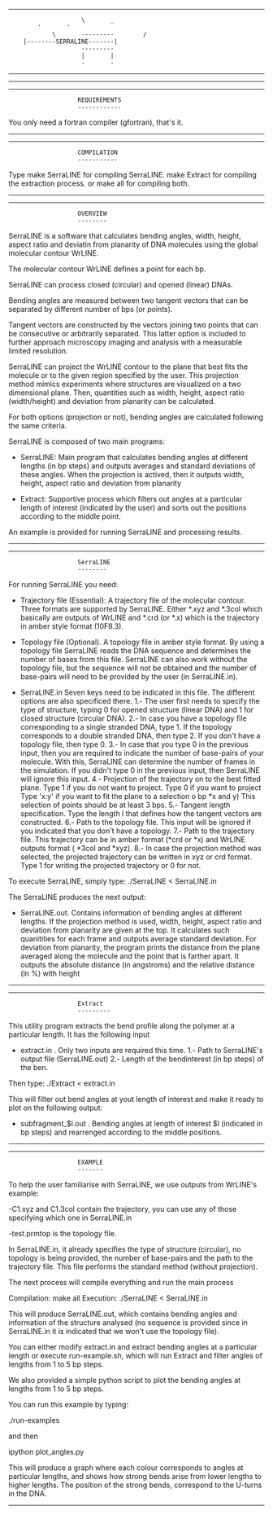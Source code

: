 ___________________________________________________________________
                        \       _
			'       '
                \       ---------        /
		|--------SERRALINE-------|
                        ---------
                        |       |
                        -       -
___________________________________________________________________
___________________________________________________________________




___________________________________________________________________
                       REQUIREMENTS
                       ------------

You only need a fortran compiler (gfortran), that's it.

___________________________________________________________________




___________________________________________________________________
                       COMPILATION
                       -----------

Type make SerraLINE for compiling SerraLINE.
     make Extract for compiling the extraction process.
     or make all for compiling both.
___________________________________________________________________




___________________________________________________________________
                       OVERVIEW
                       --------

SerraLINE is a software that calculates bending angles, width, height,
aspect ratio and deviatin from planarity of DNA molecules using the 
global molecular contour WrLINE. 

The molecular contour WrLINE defines a point for each bp.

SerraLINE can process closed (circular) and opened (linear) DNAs.

Bending angles are measured between two tangent vectors that can be separated 
by different number of bps (or points).

Tangent vectors are constructed by the vectors joining two points that 
can be consecutive or arbitrarily separated.
This latter option is included to further approach microscopy imaging and 
analysis with a measurable limited resolution. 

SerraLINE can project the WrLINE contour to the plane that best fits the 
molecule or to the given region specified by the user.
This projection method mimics experiments where structures are 
visualized on a two dimensional plane.
Then, quantities such as width, height, aspect ratio (width/height)
and deviation from planarity can be calculated.

For both options (projection or not), bending angles are calculated 
following the same criteria.

SerraLINE is composed of two main programs:

  - SerraLINE: Main program that calculates bending angles at 
               different lengths (in bp steps) and outputs 
               averages and standard deviations of these angles.
               When the projection is actived, then it outputs 
               width, height, aspect ratio and deviation from 
               planarity
               

  - Extract: Supportive process which filters out angles at a 
             particular length of interest (indicated by the user) 
             and sorts out the positions according to the 
             middle point.
           
An example is provided for running SerraLINE and processing 
results.

___________________________________________________________________




__________________________________________________________________
                       SerraLINE
                       --------

For running SerraLINE you need:


  - Trajectory file (Essential): 
    A trajectory file of the molecular contour. 
    Three formats are supported by SerraLINE. Either *.xyz and 
    *.3col which basically are outputs of WrLINE and *.crd (or *.x) 
    which is the trajectory in amber style format (10F8.3). 


  - Topology file (Optional).
    A topology file in amber style format. By using a topology
    file SerraLINE reads the DNA sequence and determines the number 
    of bases from this file.
    SerraLINE can also work without the topology file, but the 
    sequence will not be obtained and the number of base-pairs will
    need to be provided by the user (in SerraLINE.in).

  - SerraLINE.in 
    Seven keys need to be indicated in this file. 
    The different options are also specificed there.
    1.- The user first needs to specify the type of structure, 
        typing 0 for opened structure (linear DNA) and 1 for
        closed structure (circular DNA).
    2.- In case you have a topology file corresponding to 
        a single stranded DNA, type 1.
        If the topology corresponds to a double stranded DNA, then type
        2. 
        If you don't have a topology file, then type 0.
    3.- In case that you type 0 in the previous input, then 
        you are required to indicate the number of base-pairs
        of your molecule. With this, SerraLINE can determine
        the number of frames in the simulation. 
        If you didn't type 0 in the previous input, 
        then SerraLINE will ignore this input.
    4.- Projection of the trajectory on to the best fitted plane. 
        Type 1 if you do not want to project.
        Type 0 if you want to project
        Type 'x:y' if you want to fit the plane to a selection o bp *x and y) 
        This selection of points should be at least 3 bps.
    5.- Tangent length specification. Type the length l that
        defines how the tangent vectors are constructed.
    6.- Path to the topology file. This input will be ignored if
        you indicated that you don't have a topology.
    7.- Path to the trajectory file. This trajectory can be in
        amber format (*crd or *x) and WrLINE outputs format
        ( *3col and *xyz).
    8.- In case the projection method was selected, the projected
        trajectory can be written in xyz or crd format. Type 1
        for writing the projected trajectory or 0 for not.

To execute SerraLINE, simply type: 
./SerraLINE < SerraLINE.in

The SerraLINE produces the next output:

  - SerraLINE.out.
    Contains information of bending angles at different lengths.
    If the projection method is used, width, height, aspect ratio 
    and deviation from planarity are given at the top.
    It calculates such quanitities for each frame and outputs average 
    standard deviation.
    For deviation from planarity, the program prints the distance 
    from the plane averaged along the molecule and the point that 
    is farther apart. It outputs the absolute distance (in angstroms)
    and the relative distance (in %) with height

___________________________________________________________________



___________________________________________________________________
                       Extract
                       ---------

This utility program extracts the bend profile along the polymer 
at a particular length. It has the following input

  - extract.in .
    Only two inputs are required this time.
    1.- Path to SerraLINE's output file (SerraLINE.out)
    2.- Length of the bendinterest (in bp steps) of the ben.


Then type: 
./Extract < extract.in

This will filter out bend angles at yout length of interest and make it ready to plot 
on the following output:

  - subfragment_$l.out .
    Bending angles at length of interest $l (indicated in bp steps)
    and rearrenged according to the middle positions.

___________________________________________________________________




___________________________________________________________________
                       EXAMPLE
                       -------

To help the user familiarise with SerraLINE, we use outputs from 
WrLINE's example:

 -C1.xyz and C1.3col contain the trajectory, you can use any of 
  those specifying which one in SerraLINE.in

 -test.prmtop is the topology file.

In SerraLINE.in, it already specifies the type of structure (circular),
no topology is being provided, the number of base-pairs and the
path to the trajectory file. This file performs the standard method 
(without projection).

The next process will compile everything and run the main process

Compilation: make all 
Execution: ./SerraLINE < SerraLINE.in

This will produce SerraLINE.out, which contains bending angles
and information of the structure analysed (no sequence is provided
since in SerraLINE.in it is indicated that we won't use the topology
file).

You can either modify extract.in and extract bending angles at a
particular length or execute run-example.sh, which will run Extract
and filter angles of lengths from 1 to 5 bp steps.

We also provided a simple python script to plot the bending angles
at lengths from 1 to 5 bp steps.

You can run this example by typing:

./run-examples

and then

ipython plot_angles.py

This will produce a graph where each colour corresponds to angles
at particular lengths, and shows how strong bends arise from lower
lengths to higher lengths. The position of the strong bends, 
correspond to the U-turns in the DNA.

___________________________________________________________________



